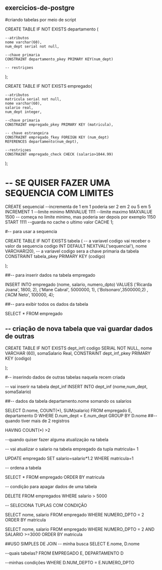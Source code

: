 ## exercicios-de-postgre
#criando tabelas por meio de script

CREATE TABLE IF NOT EXISTS departamento (

	--atributos
	nome varchar(60),
	num_dept serial not null,
	
	--chave primaria
	CONSTRAINT departamento_pkey PRIMARY KEY(num_dept)
	
	-- restriçoes
	

);

CREATE TABLE IF NOT EXISTS empregado(
	
	--atributos
	matricula serial not null,
	nome varchar(60),
	salario real,
	num_dept integer,
	
	--chave primaria
	CONSTRAINT empregado_pkey PRIMARY KEY (matricula),
	
	-- chave estrangeira
	CONSTRAINT empregado_fkey FOREIGN KEY (num_dept)
	REFERENCES departamento(num_dept),
	
	--restriçoes
	CONSTRAINT empregado_check CHECK (salario>1044.99)

);


# -- SE QUISER FAZER UMA SEQUENCIA COM LIMITES

CREATE sequencial
--incrementa de 1 em 1 poderia ser 2 em 2 ou 5 em 5
INCREMENT 1
--limite minimo
MINVALUE 1111
--limite maximo
MAXVALUE 1500
-- começa no limite minimo, mas poderia ser depois por exemplo 1150
START 1111
--guarda no cache o ultimo valor
CACHE 1;

#-- para usar a sequencia

CREATE TABLE IF NOT EXISTS tabela (
-- a variavel codigo vai receber o valor da sequencia
codigo INT DEFAULT NEXTVAL('sequencial'),
nome VARCHAR(20),
-- a variavel codigo sera a chave primaria da tabela
CONSTRAINT tabela_pkey PRIMARY KEY (codigo)

);

##-- para inserir dados na tabela empregado

INSERT INTO empregado (nome, salario, numero_dpto)
VALUES ('Ricarda Joana', 1800, 2), ('Mane Cabral', 5000000, 1), ('Bolsonaro',3500000,2)
,('ACM Neto', 100000, 4);
 
 ##-- para exibir todos os dados da tabela
 
 SELECT * FROM empregado
 
## -- criação de nova tabela que vai guardar dados de outras
 
 CREATE TABLE IF NOT EXISTS dept_inf(
	codigo SERIAL NOT NULL,
	nome VARCHAR (60),
	somaSalario Real,
	CONSTRAINT dept_inf_pkey PRIMARY KEY (codigo)

);

#-- inserindo dados de outras tabelas naquela recem criada

-- vai inserir na tabela dept_inf
INSERT INTO dept_inf (nome,num_dept, somaSalario)

##-- dados da tabela departamento.nome  somando os salarios

SELECT D.nome, COUNT(*), SUM(salario) FROM empregado E,
departamento D WHERE D.num_dept = E.num_dept GROUP BY D.nome
##-- quando tiver mais de 2 registros

HAVING COUNT(*) >2

--quando quiser fazer alguma atualização na tabela

-- vai atualizar o salario na tabela empregado da tupla matricula= 1

UPDATE empregado SET salario=salario*1.2 WHERE matricula=1

-- ordena a tabela

SELECT * FROM empregado ORDER BY matricula

-- condição para apagar dados de uma tabela

DELETE FROM empregados WHERE salario > 5000

-- SELECIONA TUPLAS COM CONDIÇÃO

SELECT nome, salario FROM empregado 
WHERE NUMERO_DPTO = 2 ORDER BY matricula

SELECT nome, salario FROM empregado 
WHERE NUMERO_DPTO = 2 AND SALARIO >=3000 ORDER BY matricula


##USO SIMPLES DE JOIN
-- minha busca 
SELECT E.nome, D.nome

--quais tabelas?
FROM EMPREGADO E, DEPARTAMENTO D

--minhas condições
WHERE D.NUM_DEPTO = E.NUMERO_DPTO

